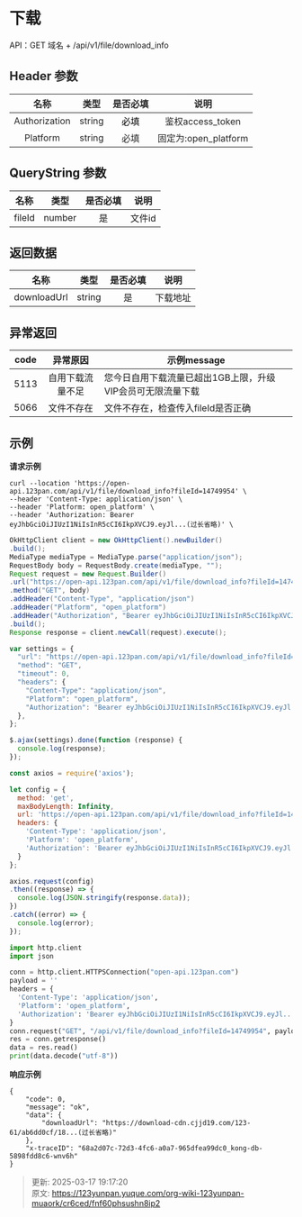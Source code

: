 # 下载

API：GET 域名 + /api/v1/file/download_info

## <font style="color:rgb(38, 38, 38);">Header 参数</font>
| **<font style="color:rgb(38, 38, 38);">名称</font>** | **<font style="color:rgb(38, 38, 38);">类型</font>** | **<font style="color:rgb(38, 38, 38);">是否必填</font>** | **<font style="color:rgb(38, 38, 38);">说明</font>** |
| :---: | :---: | :---: | :---: |
| <font style="color:rgb(38, 38, 38);">Authorization</font> | <font style="color:rgb(38, 38, 38);">string</font> | <font style="color:rgb(0, 0, 0);">必填</font><font style="color:rgb(38, 38, 38);"></font> | <font style="color:rgb(38, 38, 38);">鉴权access_token</font> |
| <font style="color:rgb(38, 38, 38);">Platform</font> | <font style="color:rgb(38, 38, 38);">string</font> | <font style="color:rgb(38, 38, 38);">必填</font> | <font style="color:rgb(38, 38, 38);">固定为:open_platform</font> |


## QueryString 参数
| **名称** | **类型** | **是否必填** | **说明** |
| :---: | :---: | :---: | :---: |
| fileId | number | 是 | 文件id |


## 返回数据
| **名称** | **类型** | **是否必填** | **说明** |
| :---: | :---: | :---: | :---: |
| downloadUrl | string | 是 | 下载地址 |


## 异常返回
| **code** | **异常原因** | **示例message** |
| :---: | :---: | --- |
| 5113 | 自用下载流量不足 | 您今日自用下载流量已超出1GB上限，升级VIP会员可无限流量下载   |
| 5066 | 文件不存在 | 文件不存在，检查传入fileId是否正确 |


## 示例
**请求示例**

```shell
curl --location 'https://open-api.123pan.com/api/v1/file/download_info?fileId=14749954' \
--header 'Content-Type: application/json' \
--header 'Platform: open_platform' \
--header 'Authorization: Bearer eyJhbGciOiJIUzI1NiIsInR5cCI6IkpXVCJ9.eyJl...(过长省略)' \
```

```java
OkHttpClient client = new OkHttpClient().newBuilder()
.build();
MediaType mediaType = MediaType.parse("application/json");
RequestBody body = RequestBody.create(mediaType, "");
Request request = new Request.Builder()
.url("https://open-api.123pan.com/api/v1/file/download_info?fileId=14749954")
.method("GET", body)
.addHeader("Content-Type", "application/json")
.addHeader("Platform", "open_platform")
.addHeader("Authorization", "Bearer eyJhbGciOiJIUzI1NiIsInR5cCI6IkpXVCJ9.eyJl...(过长省略)")
.build();
Response response = client.newCall(request).execute();
```

```javascript
var settings = {
  "url": "https://open-api.123pan.com/api/v1/file/download_info?fileId=14749954",
  "method": "GET",
  "timeout": 0,
  "headers": {
    "Content-Type": "application/json",
    "Platform": "open_platform",
    "Authorization": "Bearer eyJhbGciOiJIUzI1NiIsInR5cCI6IkpXVCJ9.eyJl...(过长省略)"
  },
};

$.ajax(settings).done(function (response) {
  console.log(response);
});
```

```javascript
const axios = require('axios');

let config = {
  method: 'get',
  maxBodyLength: Infinity,
  url: 'https://open-api.123pan.com/api/v1/file/download_info?fileId=14749954',
  headers: { 
    'Content-Type': 'application/json', 
    'Platform': 'open_platform', 
    'Authorization': 'Bearer eyJhbGciOiJIUzI1NiIsInR5cCI6IkpXVCJ9.eyJl...(过长省略)'
  }
};

axios.request(config)
.then((response) => {
  console.log(JSON.stringify(response.data));
})
.catch((error) => {
  console.log(error);
});

```

```python
import http.client
import json

conn = http.client.HTTPSConnection("open-api.123pan.com")
payload = ''
headers = {
  'Content-Type': 'application/json',
  'Platform': 'open_platform',
  'Authorization': 'Bearer eyJhbGciOiJIUzI1NiIsInR5cCI6IkpXVCJ9.eyJl...(过长省略)'
}
conn.request("GET", "/api/v1/file/download_info?fileId=14749954", payload, headers)
res = conn.getresponse()
data = res.read()
print(data.decode("utf-8"))
```



**响应示例**

```shell
{
    "code": 0,
    "message": "ok",
    "data": {
        "downloadUrl": "https://download-cdn.cjjd19.com/123-61/ab6dd0cf/18...(过长省略)"
    },
    "x-traceID": "68a2d07c-72d3-4fc6-a0a7-965dfea99dc0_kong-db-5898fdd8c6-wnv6h"
}
```



> 更新: 2025-03-17 19:17:20  
> 原文: <https://123yunpan.yuque.com/org-wiki-123yunpan-muaork/cr6ced/fnf60phsushn8ip2>